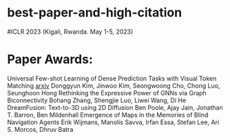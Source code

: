 # best-paper-and-high-citation

#ICLR 2023   (Kigali, Rwanda. May 1-5, 2023)
# Paper Awards:
Universal Few-shot Learning of Dense Prediction Tasks with Visual Token Matching [arxiv](https://arxiv.org/abs/2303.14969)
Donggyun Kim, Jinwoo Kim, Seongwoong Cho, Chong Luo, Seunghoon Hong
Rethinking the Expressive Power of GNNs via Graph Biconnectivity
Bohang Zhang, Shengjie Luo, Liwei Wang, Di He
DreamFusion: Text-to-3D using 2D Diffusion
Ben Poole, Ajay Jain, Jonathan T. Barron, Ben Mildenhall
Emergence of Maps in the Memories of Blind Navigation Agents
Erik Wijmans, Manolis Savva, Irfan Essa, Stefan Lee, Ari S. Morcos, Dhruv Batra
